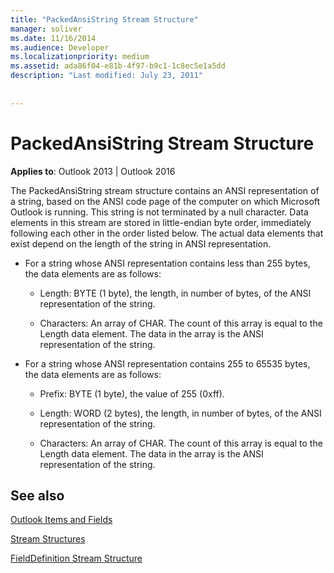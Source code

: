```yaml
---
title: "PackedAnsiString Stream Structure"
manager: soliver
ms.date: 11/16/2014
ms.audience: Developer
ms.localizationpriority: medium
ms.assetid: ada86f04-e81b-4f97-b9c1-1c8ec5e1a5dd
description: "Last modified: July 23, 2011"
 
 
---
```


# PackedAnsiString Stream Structure

  
  
**Applies to**: Outlook 2013 | Outlook 2016 
  
The PackedAnsiString stream structure contains an ANSI representation of a string, based on the ANSI code page of the computer on which Microsoft Outlook is running. This string is not terminated by a null character. Data elements in this stream are stored in little-endian byte order, immediately following each other in the order listed below. The actual data elements that exist depend on the length of the string in ANSI representation.
  
- For a string whose ANSI representation contains less than 255 bytes, the data elements are as follows:
    
  - Length: BYTE (1 byte), the length, in number of bytes, of the ANSI representation of the string.
    
  - Characters: An array of CHAR. The count of this array is equal to the Length data element. The data in the array is the ANSI representation of the string.
    
- For a string whose ANSI representation contains 255 to 65535 bytes, the data elements are as follows:
    
  - Prefix: BYTE (1 byte), the value of 255 (0xff).
    
  - Length: WORD (2 bytes), the length, in number of bytes, of the ANSI representation of the string.
    
  - Characters: An array of CHAR. The count of this array is equal to the Length data element. The data in the array is the ANSI representation of the string.
    
## See also



[Outlook Items and Fields](outlook-items-and-fields.md)
  
[Stream Structures](stream-structures.md)
  
[FieldDefinition Stream Structure](fielddefinition-stream-structure.md)

